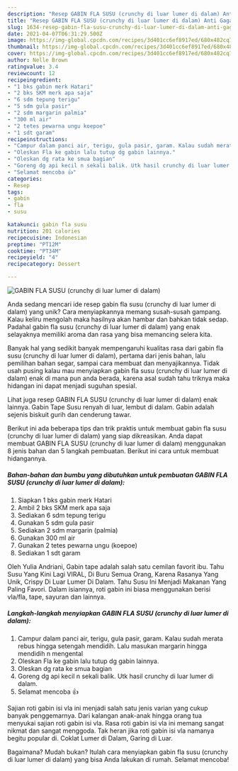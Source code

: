 ```yaml
---
description: "Resep GABIN FLA SUSU (crunchy di luar lumer di dalam) Anti Gagal"
title: "Resep GABIN FLA SUSU (crunchy di luar lumer di dalam) Anti Gagal"
slug: 1634-resep-gabin-fla-susu-crunchy-di-luar-lumer-di-dalam-anti-gagal
date: 2021-04-07T06:31:29.500Z
image: https://img-global.cpcdn.com/recipes/3d401cc6ef8917ed/680x482cq70/gabin-fla-susu-crunchy-di-luar-lumer-di-dalam-foto-resep-utama.jpg
thumbnail: https://img-global.cpcdn.com/recipes/3d401cc6ef8917ed/680x482cq70/gabin-fla-susu-crunchy-di-luar-lumer-di-dalam-foto-resep-utama.jpg
cover: https://img-global.cpcdn.com/recipes/3d401cc6ef8917ed/680x482cq70/gabin-fla-susu-crunchy-di-luar-lumer-di-dalam-foto-resep-utama.jpg
author: Nelle Brown
ratingvalue: 3.4
reviewcount: 12
recipeingredient:
- "1 bks gabin merk Hatari"
- "2 bks SKM merk apa saja"
- "6 sdm tepung terigu"
- "5 sdm gula pasir"
- "2 sdm margarin palmia"
- "300 ml air"
- "2 tetes pewarna ungu koepoe"
- "1 sdt garam"
recipeinstructions:
- "Campur dalam panci air, terigu, gula pasir, garam. Kalau sudah merata rebus hingga setengah mendidih. Lalu masukan margarin hingga mendidih n mengental"
- "Oleskan Fla ke gabin lalu tutup dg gabin lainnya."
- "Oleskan dg rata ke smua bagian"
- "Goreng dg api kecil n sekali balik. Utk hasil crunchy di luar lumer di dalam."
- "Selamat mencoba 👍"
categories:
- Resep
tags:
- gabin
- fla
- susu

katakunci: gabin fla susu 
nutrition: 201 calories
recipecuisine: Indonesian
preptime: "PT12M"
cooktime: "PT34M"
recipeyield: "4"
recipecategory: Dessert

---
```



![GABIN FLA SUSU (crunchy di luar lumer di dalam)](https://img-global.cpcdn.com/recipes/3d401cc6ef8917ed/680x482cq70/gabin-fla-susu-crunchy-di-luar-lumer-di-dalam-foto-resep-utama.jpg)

Anda sedang mencari ide resep gabin fla susu (crunchy di luar lumer di dalam) yang unik? Cara menyiapkannya memang susah-susah gampang. Kalau keliru mengolah maka hasilnya akan hambar dan bahkan tidak sedap. Padahal gabin fla susu (crunchy di luar lumer di dalam) yang enak selayaknya memiliki aroma dan rasa yang bisa memancing selera kita.

Banyak hal yang sedikit banyak mempengaruhi kualitas rasa dari gabin fla susu (crunchy di luar lumer di dalam), pertama dari jenis bahan, lalu pemilihan bahan segar, sampai cara membuat dan menyajikannya. Tidak usah pusing kalau mau menyiapkan gabin fla susu (crunchy di luar lumer di dalam) enak di mana pun anda berada, karena asal sudah tahu triknya maka hidangan ini dapat menjadi suguhan spesial.

Lihat juga resep GABIN FLA SUSU (crunchy di luar lumer di dalam) enak lainnya. Gabin Tape Susu renyah di luar, lembut di dalam. Gabin adalah sejenis biskuit gurih dan cenderung tawar.


Berikut ini ada beberapa tips dan trik praktis untuk membuat gabin fla susu (crunchy di luar lumer di dalam) yang siap dikreasikan. Anda dapat membuat GABIN FLA SUSU (crunchy di luar lumer di dalam) menggunakan 8 jenis bahan dan 5 langkah pembuatan. Berikut ini cara untuk membuat hidangannya.

<!--inarticleads1-->

##### Bahan-bahan dan bumbu yang dibutuhkan untuk pembuatan GABIN FLA SUSU (crunchy di luar lumer di dalam):

1. Siapkan 1 bks gabin merk Hatari
1. Ambil 2 bks SKM merk apa saja
1. Sediakan 6 sdm tepung terigu
1. Gunakan 5 sdm gula pasir
1. Sediakan 2 sdm margarin (palmia)
1. Gunakan 300 ml air
1. Gunakan 2 tetes pewarna ungu (koepoe)
1. Sediakan 1 sdt garam


Oleh Yulia Andriani, Gabin tape adalah salah satu cemilan favorit ibu. Tahu Susu Yang Kini Lagi VIRAL, Di Buru Semua Orang, Karena Rasanya Yang Unik, Crispy Di Luar Lumer Di Dalam. Tahu Susu Ini Menjadi Makanan Yang Paling Favori. Dalam isiannya, roti gabin ini biasa menggunakan berisi vla/fla, tape, sayuran dan lainnya. 

<!--inarticleads2-->

##### Langkah-langkah menyiapkan GABIN FLA SUSU (crunchy di luar lumer di dalam):

1. Campur dalam panci air, terigu, gula pasir, garam. Kalau sudah merata rebus hingga setengah mendidih. Lalu masukan margarin hingga mendidih n mengental
1. Oleskan Fla ke gabin lalu tutup dg gabin lainnya.
1. Oleskan dg rata ke smua bagian
1. Goreng dg api kecil n sekali balik. Utk hasil crunchy di luar lumer di dalam.
1. Selamat mencoba 👍


Sajian roti gabin isi vla ini menjadi salah satu jenis varian yang cukup banyak penggemarnya. Dari kalangan anak-anak hingga orang tua menyukai sajian roti gabin isi vla. Rasa roti gabin isi vla ini memang sangat nikmat dan sangat menggoda. Tak heran jika roti gabin isi vla namanya begitu popular di. Coklat Lumer di Dalam, Garing di Luar. 

Bagaimana? Mudah bukan? Itulah cara menyiapkan gabin fla susu (crunchy di luar lumer di dalam) yang bisa Anda lakukan di rumah. Selamat mencoba!
